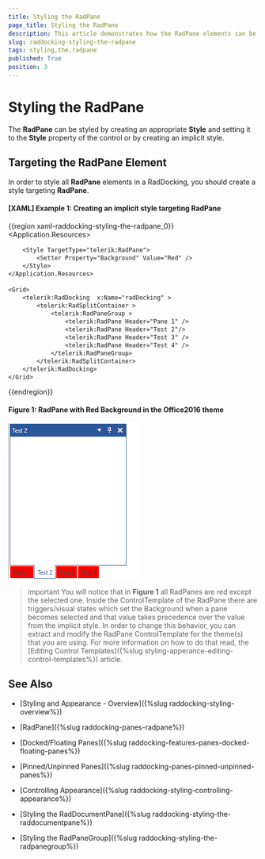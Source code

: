```yaml
---
title: Styling the RadPane
page_title: Styling the RadPane
description: This article demonstrates how the RadPane elements can be styled.
slug: raddocking-styling-the-radpane
tags: styling,the,radpane
published: True
position: 3
---
```


# Styling the RadPane

The __RadPane__ can be styled by creating an appropriate __Style__ and setting it to the __Style__ property of the control or by creating an implicit style.

## Targeting the RadPane Element

In order to style all __RadPane__ elements in a RadDocking, you should create a style targeting __RadPane__.

#### __[XAML] Example 1: Creating an implicit style targeting RadPane__

{{region xaml-raddocking-styling-the-radpane_0}}
	<Application.Resources>
		<!-- If you are using the NoXaml binaries, you will have to base the style on the default one for the theme like so: 
		<Style TargetType="telerik:RadPane" BasedOn="{StaticResource RadPaneStyle}">-->

		<Style TargetType="telerik:RadPane">
			<Setter Property="Background" Value="Red" />
		</Style>
	</Application.Resources>

	<Grid>
        <telerik:RadDocking  x:Name="radDocking" >
            <telerik:RadSplitContainer >
                <telerik:RadPaneGroup >
                    <telerik:RadPane Header="Pane 1" />
                    <telerik:RadPane Header="Test 2"/>
                    <telerik:RadPane Header="Test 3" />
                    <telerik:RadPane Header="Test 4" />
                </telerik:RadPaneGroup>
            </telerik:RadSplitContainer>
        </telerik:RadDocking>
    </Grid>
{{endregion}}

#### __Figure 1: RadPane with Red Background in the Office2016 theme__
![RadPane with Red Background](images/RadDocking_RadPane_Styling.png)

>important You will notice that in __Figure 1__ all RadPanes are red except the selected one. Inside the ControlTemplate of the RadPane there are triggers/visual states which set the Background when a pane becomes selected and that value takes precedence over the value from the implicit style. In order to change this behavior, you can extract and modify the RadPane ControlTemplate for the theme(s) that you are using. For more information on how to do that read, the [Editing Control Templates]({%slug styling-apperance-editing-control-templates%}) article.

## See Also

 * [Styling and Appearance - Overview]({%slug raddocking-styling-overview%})

 * [RadPane]({%slug raddocking-panes-radpane%})

 * [Docked/Floating Panes]({%slug raddocking-features-panes-docked-floating-panes%})

 * [Pinned/Unpinned Panes]({%slug raddocking-panes-pinned-unpinned-panes%})

 * [Controlling Appearance]({%slug raddocking-styling-controlling-appearance%})

 * [Styling the RadDocumentPane]({%slug raddocking-styling-the-raddocumentpane%})

 * [Styling the RadPaneGroup]({%slug raddocking-styling-the-radpanegroup%})
